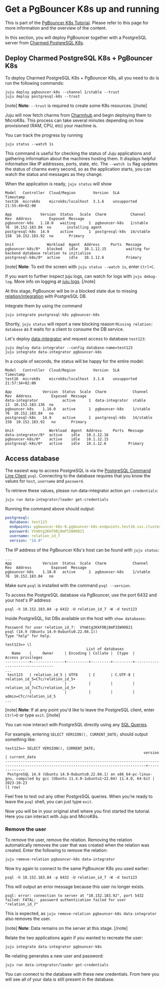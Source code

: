 # Get a PgBouncer K8s up and running

This is part of the [PgBouncer K8s Tutorial](/t/12251). Please refer to this page for more information and the overview of the content. 

In this section, you will deploy PgBouncer together with a PostgreSQL server from [Charmed PostgreSQL K8s](https://charmhub.io/postgresql-k8s). 

## Deploy Charmed PostgreSQL K8s + PgBouncer K8s

To deploy Charmed PostgreSQL K8s + PgBouncer K8s, all you need to do is run the following commands:

```shell
juju deploy pgbouncer-k8s --channel 1/stable --trust
juju deploy postgresql-k8s --trust
```
[note]
**Note**: `--trust` is required to create some K8s resources.
[/note]

Juju will now fetch charms from [Charmhub](https://charmhub.io/) and begin deploying them to MicroK8s. This process can take several minutes depending on how provisioned (RAM, CPU, etc) your machine is. 

You can track the progress by running
```shell
juju status --watch 1s
```

This command is useful for checking the status of Juju applications and gathering information about the machines hosting them. It displays helpful information like IP addresses, ports, state, etc. The `--watch 1s` flag updates the status of charms every second, so as the application starts, you can watch the status and messages as they change. 

When the application is ready, `juju status` will show
```shell
Model   Controller  Cloud/Region        Version  SLA          Timestamp
test16  microk8s    microk8s/localhost  3.1.6    unsupported  21:55:49+02:00

App             Version  Status   Scale  Charm           Channel    Rev  Address        Exposed  Message
pgbouncer-k8s   1.18.0   waiting      1  pgbouncer-k8s   1/stable    76  10.152.183.84  no       installing agent
postgresql-k8s  14.9     active       1  postgresql-k8s  14/stable  158  10.152.183.92  no       Primary

Unit               Workload  Agent  Address     Ports  Message
pgbouncer-k8s/0*   blocked   idle   10.1.12.15         waiting for backend database relation to initialise
postgresql-k8s/0*  active    idle   10.1.12.6          Primary
```
[note]
**Note**: To exit the screen with `juju status --watch 1s`, enter `Ctrl+C`.

If you want to further inspect juju logs, can watch for logs with `juju debug-log`.
More info on logging at [juju logs](https://juju.is/docs/olm/juju-logs).
[/note]

At this stage, PgBouncer will be in a blocked state due to missing [relation/integration](https://charmhub.io/postgresql-k8s/docs/t-integrations#integrations-juju-30-or-relations-juju-29-2) with PostgreSQL DB.

Integrate them by using the command
```shell
juju integrate postgresql-k8s pgbouncer-k8s
```
Shortly,  `juju status` will report a new blocking reason `Missing relation: database` as it waits for a client to consume the DB service.

Let's deploy [data-integrator](https://charmhub.io/data-integrator) and request access to database `test123`:
```shell
juju deploy data-integrator --config database-name=test123
juju integrate data-integrator pgbouncer-k8s
```
In a couple of seconds, the status will be happy for the entire model:
```shell
Model   Controller  Cloud/Region        Version  SLA          Timestamp
test16  microk8s    microk8s/localhost  3.1.6    unsupported  21:57:34+02:00

App              Version  Status  Scale  Charm            Channel    Rev  Address         Exposed  Message
data-integrator           active      1  data-integrator  stable      13  10.152.183.136  no       
pgbouncer-k8s    1.18.0   active      1  pgbouncer-k8s    1/stable    76  10.152.183.84   no       
postgresql-k8s   14.9     active      1  postgresql-k8s   14/stable  158  10.152.183.92   no       Primary

Unit                Workload  Agent  Address     Ports  Message
data-integrator/0*  active    idle   10.1.12.16         
pgbouncer-k8s/0*    active    idle   10.1.12.15         
postgresql-k8s/0*   active    idle   10.1.12.6          Primary
```

## Access database
The easiest way to access PostgreSQL is via the [PostgreSQL Command Line Client](https://www.postgresql.org/docs/14/app-psql.html) `psql`. Connecting to the database requires that you know the values for `host`, `username` and `password`. 

To retrieve these values, please run data-integrator action `get-credentials`:
```shell
juju run data-integrator/leader get-credentials
```

Running the command above should output:
```yaml
postgresql:
  database: test123
  endpoints: pgbouncer-k8s-0.pgbouncer-k8s-endpoints.test16.svc.cluster.local:6432
  password: VYm6tg2KkFOBj8mP3IW9O821
  username: relation_id_7
  version: "14.9"
```

The IP address of the PgBouncer K8s's host can be found with `juju status`:
```shell
...
App              Version  Status  Scale  Charm            Channel    Rev  Address         Exposed  Message
pgbouncer-k8s    1.18.0   active      1  pgbouncer-k8s    1/stable    76  10.152.183.84   no      
```

Make sure `psql` is installed with the command `psql --version`.  

To access the PostgreSQL database via PgBouncer, use the port 6432 and your host's IP address:
```shell
psql -h 10.152.183.84 -p 6432 -U relation_id_7 -W -d test123
```
Inside PostgreSQL, list DBs available on the host with  `show databases`:
```shell
Password for user relation_id_7:  VYm6tg2KkFOBj8mP3IW9O821
psql (14.9 (Ubuntu 14.9-0ubuntu0.22.04.1))
Type "help" for help.

test123=> \l
                                     List of databases
   Name    |     Owner     | Encoding | Collate |  Ctype  |        Access privileges        
-----------+---------------+----------+---------+---------+---------------------------------
...
 test123   | relation_id_5 | UTF8     | C       | C.UTF-8 | relation_id_5=CTc/relation_id_5+
           |               |          |         |         | relation_id_7=CTc/relation_id_5+
           |               |          |         |         | admin=CTc/relation_id_5
...
```
[note]
**Note**: If at any point you'd like to leave the PostgreSQL client, enter `Ctrl+D` or type `exit`.
[/note]

You can now interact with PostgreSQL directly using any [SQL Queries](https://www.postgresql.org/docs/14/sql-syntax.html). 

For example, entering `SELECT VERSION(), CURRENT_DATE;` should output something like:
```shell
test123=> SELECT VERSION(), CURRENT_DATE;
                                                               version                                                                | current_date 
--------------------------------------------------------------------------------------------------------------------------------------+--------------
 PostgreSQL 14.9 (Ubuntu 14.9-0ubuntu0.22.04.1) on x86_64-pc-linux-gnu, compiled by gcc (Ubuntu 11.4.0-1ubuntu1~22.04) 11.4.0, 64-bit | 2023-10-23
(1 row)
```

Feel free to test out any other PostgreSQL queries. When you’re ready to leave the `psql` shell, you can just type `exit`. 

Now you will be in your original shell where you first started the tutorial. Here you can interact with Juju and MicroK8s.

### Remove the user

To remove the user, remove the relation. Removing the relation automatically removes the user that was created when the relation was created. Enter the following to remove the relation:
```shell
juju remove-relation pgbouncer-k8s data-integrator
```

Now try again to connect to the same PgBouncer K8s you used earlier:
```shell
psql -h 10.152.183.84 -p 6432 -U relation_id_7 -W -d test123
```

This will output an error message because this user no longer exists.
```shell
psql: error: connection to server at "10.152.183.92", port 5432 failed: FATAL:  password authentication failed for user "relation_id_7"
```
This is expected, as `juju remove-relation pgbouncer-k8s data-integrator` also removes the user.

[note]
**Note**: Data remains on the server at this stage.
[/note]

Relate the two applications again if you wanted to recreate the user:
```shell
juju integrate data-integrator pgbouncer-k8s
```
Re-relating generates a new user and password:
```shell
juju run data-integrator/leader get-credentials
```
You can connect to the database with these new credentials.
From here you will see all of your data is still present in the database.